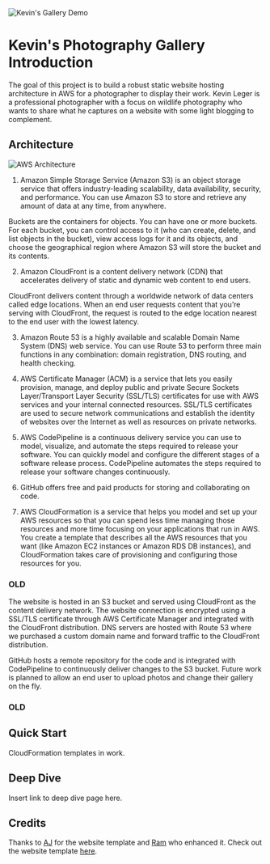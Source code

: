 <img src="https://i.imgur.com/aDE5ogZ.jpeg" alt="Kevin's Gallery Demo"/>

# Kevin's Photography Gallery Introduction
The goal of this project is to build a robust static website hosting architecture in AWS for a photographer to display their work. Kevin Leger is a professional photographer with a focus on wildlife photography who wants to share what he captures on a website with some light blogging to complement. 

## Architecture
<img src="https://i.imgur.com/HT9Dy1A.jpg" alt="AWS Architecture"/>

1. Amazon Simple Storage Service (Amazon S3) is an object storage service that offers industry-leading scalability, data availability, security, and performance. You can use Amazon S3 to store and retrieve any amount of data at any time, from anywhere.

Buckets are the containers for objects. You can have one or more buckets. For each bucket, you can control access to it (who can create, delete, and list objects in the bucket), view access logs for it and its objects, and choose the geographical region where Amazon S3 will store the bucket and its contents.

2. Amazon CloudFront is a content delivery network (CDN) that accelerates delivery of static and dynamic web content to end users.

CloudFront delivers content through a worldwide network of data centers called edge locations. When an end user requests content that you’re serving with CloudFront, the request is routed to the edge location nearest to the end user with the lowest latency.

3. Amazon Route 53 is a highly available and scalable Domain Name System (DNS) web service. You can use Route 53 to perform three main functions in any combination: domain registration, DNS routing, and health checking.

4. AWS Certificate Manager (ACM) is a service that lets you easily provision, manage, and deploy public and private Secure Sockets Layer/Transport Layer Security (SSL/TLS) certificates for use with AWS services and your internal connected resources. SSL/TLS certificates are used to secure network communications and establish the identity of websites over the Internet as well as resources on private networks.

5. AWS CodePipeline is a continuous delivery service you can use to model, visualize, and automate the steps required to release your software. You can quickly model and configure the different stages of a software release process. CodePipeline automates the steps required to release your software changes continuously.

6. GitHub offers free and paid products for storing and collaborating on code.

7. AWS CloudFormation is a service that helps you model and set up your AWS resources so that you can spend less time managing those resources and more time focusing on your applications that run in AWS. You create a template that describes all the AWS resources that you want (like Amazon EC2 instances or Amazon RDS DB instances), and CloudFormation takes care of provisioning and configuring those resources for you.

### OLD
The website is hosted in an S3 bucket and served using CloudFront as the content delivery network. The website connection is encrypted using a SSL/TLS certificate through AWS Certificate Manager and integrated with the CloudFront distribution. DNS servers are hosted with Route 53 where we purchased a custom domain name and forward traffic to the CloudFront distribution.

GitHub hosts a remote repository for the code and is integrated with CodePipeline to continuously deliver changes to the S3 bucket. Future work is planned to allow an end user to upload photos and change their gallery on the fly.
### OLD


## Quick Start
CloudFormation templates in work.

## Deep Dive
Insert link to deep dive page here.

## Credits
Thanks to [AJ](https://twitter.com/ajlkn) for the website template and [Ram](https://twitter.com/ram__patra) who enhanced it. Check out the website template [here](https://github.com/rampatra/photography).

